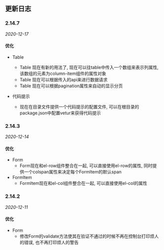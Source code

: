 ## 更新日志
### 2.14.7

*2020-12-17*
#### 优化

- Table
  - Table 现在有新的用法了, 现在可以往table中传入一个数组来表示列属性, 该数组的元素为column-item组件的属性对象
  - Table 现在可以根据传入的api来进行数据请求
  - Table 现在可以根据pagination属性来自动的显示分页

- 代码提示
  - 现在在目录文件提供一个代码提示的配置文件, 可以在根目录的package.json中配置vetur来获得代码提示
### 2.14.3

*2020-12-14*
#### 优化

- Form
  - Form现在和el-row组件整合在一起, 可以直接使用el-row的属性, 同时提供一个colspan属性来决定每个FormItem的默认span
- FormItem
  - FormItem现在和el-col组件整合在一起, 可以直接使用el-col的属性

### 2.14.2

*2020-12-11*
#### 优化

- Form
  - 修改Form的validate方法使其在验证不通过的时候不再在控制台打印烦人的错误, 也不再打印烦人的警告